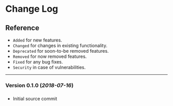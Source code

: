Change Log
==========
Reference
------
-   `Added`  for new features.
-   `Changed`  for changes in existing functionality.
-   `Deprecated`  for soon-to-be removed features.
-   `Removed`  for now removed features.
-   `Fixed`  for any bug fixes.
-   `Security`  in case of vulnerabilities.
------ 
### Version 0.1.0 (_2018-07-16_)
##### 
- Initial source commit